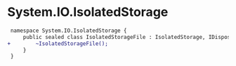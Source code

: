 # System.IO.IsolatedStorage

``` diff
 namespace System.IO.IsolatedStorage {
     public sealed class IsolatedStorageFile : IsolatedStorage, IDisposable {
+        ~IsolatedStorageFile();
     }
 }
```


